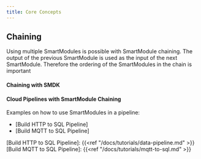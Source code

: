 ```yaml
---
title: Core Concepts 
---
```



## Chaining

Using multiple SmartModules is possible with SmartModule chaining. The output of the previous SmartModule is used as the input of the next SmartModule. Therefore the ordering of the SmartModules in the chain is important

#### Chaining with SMDK



#### Cloud Pipelines with SmartModule Chaining

Examples on how to use SmartModules in a pipeline:
* [Build HTTP to SQL Pipeline]
* [Build MQTT to SQL Pipeline]

[Build HTTP to SQL Pipeline]: {{<ref "/docs/tutorials/data-pipeline.md" >}}
[Build MQTT to SQL Pipeline]: {{<ref "/docs/tutorials/mqtt-to-sql.md" >}}
